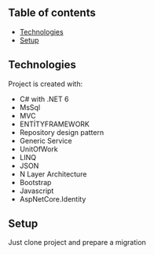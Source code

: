 ## Table of contents
* [Technologies](#technologies)
* [Setup](#setup)

## Technologies
Project is created with:
* C# with .NET 6
* MsSql
* MVC
* ENTİTYFRAMEWORK 
* Repository design pattern
* Generic Service
* UnitOfWork 
* LINQ
* JSON
* N Layer Architecture
* Bootstrap
* Javascript
* AspNetCore.Identity

	
## Setup
Just clone project and prepare a migration

